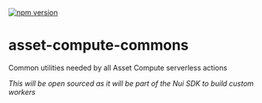 <!--- when a new release happens, the VERSION and URL in the badge have to be manually updated because it's a private registry --->
[![npm version](https://img.shields.io/badge/%40nui%2Fasset--compute--commons-1.2.1-blue.svg)](https://artifactory.corp.adobe.com/artifactory/npm-nui-release/@nui/asset-compute-commons/-/@nui/asset-compute-commons-1.2.1.tgz)

# asset-compute-commons
Common utilities needed by all Asset Compute serverless actions

_This will be open sourced as it will be part of the Nui SDK to build custom workers_
